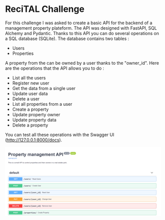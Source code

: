 # ReciTAL Challenge

For this challenge I was asked to create a basic API for the backend of a management property plateform.
The API was designed with FastAPI, SQL Alchemy and Pydantic. Thanks to this API you can do several
operations on a SQL database (SQLite). The database contains two tables :

- Users
- Properties


A property from the can be owned by a user thanks to the "owner_id". Here are the operations that the API
allows you to do :

- List all the users
- Register new user
- Get the data from a single user
- Update user data
- Delete a user
- List all properties from a user
- Create a property
- Update property owner
- Update property data
- Delete a property

You can test all these operations with the Swagger UI (http://127.0.0.1:8000/docs).

![](https://github.com/johanndesoyres/ReciTAL_Challenge/blob/master/SwaggerUI_Screenshot.png)
